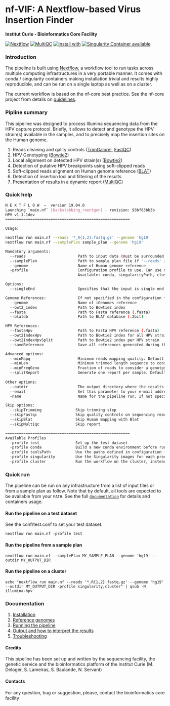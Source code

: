# nf-VIF: A Nextflow-based Virus Insertion Finder

**Institut Curie - Bioinformatics Core Facility**

[![Nextflow](https://img.shields.io/badge/nextflow-%E2%89%A50.32.0-brightgreen.svg)](https://www.nextflow.io/)
[![MultiQC](https://img.shields.io/badge/MultiQC-1.8-blue.svg)](https://multiqc.info/)
[![Install with](https://anaconda.org/anaconda/conda-build/badges/installer/conda.svg)](https://conda.anaconda.org/anaconda)
[![Singularity Container available](https://img.shields.io/badge/singularity-available-7E4C74.svg)](https://singularity.lbl.gov/)

### Introduction

The pipeline is built using [Nextflow](https://www.nextflow.io), a workflow tool to run tasks across multiple computing infrastructures in a very portable manner.
It comes with conda / singularity containers making installation trivial and results highly reproducible, and can be run on a single laptop as well as on a cluster.

The current workflow is based on the nf-core best practice. See the nf-core project from details on [guidelines](https://nf-co.re/).

### Pipline summary

This pipeline was designed to process Illumina sequencing data from the HPV capture protocol.
Briefly, it allows to detect and genotype the HPV strain(s) available in the samples, and to precisely map the insertion sites on the Human genome.

1. Reads cleaning and qality controls ([TrimGalore!](https://github.com/FelixKrueger/TrimGalore), [FastQC](https://www.bioinformatics.babraham.ac.uk/projects/fastqc/))
2. HPV Genotyping ([Bowtie2](http://bowtie-bio.sourceforge.net/bowtie2/index.shtml))
3. Local alignment on detected HPV strain(s) ([Bowtie2](http://bowtie-bio.sourceforge.net/bowtie2/index.shtml))
4. Detection of putative HPV breakpoints using soft-clipped reads
5. Soft-clipped reads alignment on Human genome reference ([BLAT](https://genome.ucsc.edu/FAQ/FAQblat.html))
6. Detection of insertion loci and filtering of the results
7. Presentation of results in a dynamic report ([MultiQC](http://multiqc.info/))

### Quick help

```bash
N E X T F L O W  ~  version 19.04.0
Launching `main.nf` [backstabbing_roentgen] - revision: 93bf83bb3b
HPV v1.1.1dev
=======================================================

Usage:

nextflow run main.nf --reads '*_R{1,2}.fastq.gz' --genome 'hg19'
nextflow run main.nf --samplePlan sample_plan --genome 'hg19'

Mandatory arguments:
  --reads                       Path to input data (must be surrounded with quotes)
  --samplePlan                  Path to sample plan file if '--reads' is not specified
  --genome                      Name of Human genome reference
  -profile                      Configuration profile to use. Can use multiple (comma separated)
                                Available: conda, singularityPath, cluster, test and more.

Options:
  --singleEnd                   Specifies that the input is single end reads

Genome References:              If not specified in the configuration file or you wish to overwrite any of the references.
  --genome                      Name of iGenomes reference
  --bwt2_index                  Path to Bowtie2 index
  --fasta                       Path to Fasta reference (.fasta)
  --blatdb                      Path to BLAT database (.2bit)

HPV References:
  --fastaHpv                    Path to Fasta HPV reference (.fasta)
  --bwt2IndexHpv                Path to Bowtie2 index for all HPV strains
  --bwt2IndexHpvSplit           Path to Bowtie2 index per HPV strain
  --saveReference               Save all references generated during the analysis. Default: False

Advanced options:
  --minMapq                     Minimum reads mapping quality. Default: 0
  --minLen                      Minimum trimmed length sequence to consider. Default: 15
  --minFreqGeno                 Fraction of reads to consider a genotpye. Default: 0.1
  --splitReport                 Generate one report per sample. Default: false
 
Other options:
  --outdir                      The output directory where the results will be saved
  --email                       Set this parameter to your e-mail address to get a summary e-mail with details of the run sent to you when the workflow exits
  -name                         Name for the pipeline run. If not specified, Nextflow will automatically generate a random mnemonic.

Skip options:
  --skipTrimming               Skip trimming step
  --skipFastqc                 Skip quality controls on sequencing reads
  --skipBlat                   Skip Human mapping with Blat
  --skipMultiqc                Skip report

=======================================================
Available Profiles
  -profile test                Set up the test dataset
  -profile conda               Build a new conda environment before running the pipeline
  -profile toolsPath           Use the paths defined in configuration for each tool
  -profile singularity         Use the Singularity images for each process
  -profile cluster             Run the workflow on the cluster, instead of locally

```

### Quick run

The pipeline can be run on any infrastructure from a list of input files or from a sample plan as follow.
Note that by default, all tools are expected to be available from your `PATH`. See the full [`documentation`]('docs/README.md') for details and containers usage.

#### Run the pipeline on a test dataset
See the conf/test.conf to set your test dataset.

```
nextflow run main.nf -profile test

```

#### Run the pipeline from a sample plan

```
nextflow run main.nf --samplePlan MY_SAMPLE_PLAN --genome 'hg19' --outdir MY_OUTPUT_DIR

```

#### Run the pipeline on a cluster

```
echo "nextflow run main.nf --reads '*.R{1,2}.fastq.gz' --genome 'hg19' --outdir MY_OUTPUT_DIR -profile singularity,cluster" | qsub -N illumina-hpv

```

### Documentation

1. [Installation](docs/installation.md)
2. [Reference genomes](docs/configuration/reference_genomes.md)  
3. [Running the pipeline](docs/usage.md)
4. [Output and how to interpret the results](docs/output.md)
5. [Troubleshooting](docs/troubleshooting.md)


#### Credits

This pipeline has been set up and written by the sequencing facility, the genetic service and the bioinformatics platform of the Institut Curie (M. Deloger, S. Lameiras, S. Baulande, N. Servant)

#### Contacts

For any question, bug or suggestion, please, contact the bioinformatics core facility

